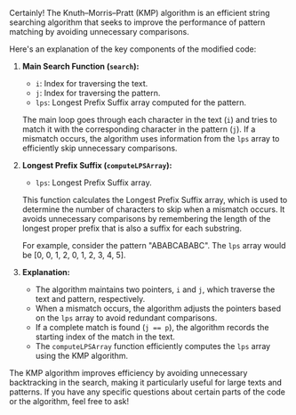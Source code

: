 <div class="markdown prose w-full break-words dark:prose-invert light"><p>Certainly! The Knuth–Morris–Pratt (KMP) algorithm is an efficient string searching algorithm that seeks to improve the performance of pattern matching by avoiding unnecessary comparisons.</p><p>Here's an explanation of the key components of the modified code:</p><ol><li><p><strong>Main Search Function (<code>search</code>):</strong></p><ul><li><code>i</code>: Index for traversing the text.</li><li><code>j</code>: Index for traversing the pattern.</li><li><code>lps</code>: Longest Prefix Suffix array computed for the pattern.</li></ul><p>The main loop goes through each character in the text (<code>i</code>) and tries to match it with the corresponding character in the pattern (<code>j</code>). If a mismatch occurs, the algorithm uses information from the <code>lps</code> array to efficiently skip unnecessary comparisons.</p></li><li><p><strong>Longest Prefix Suffix (<code>computeLPSArray</code>):</strong></p><ul><li><code>lps</code>: Longest Prefix Suffix array.</li></ul><p>This function calculates the Longest Prefix Suffix array, which is used to determine the number of characters to skip when a mismatch occurs. It avoids unnecessary comparisons by remembering the length of the longest proper prefix that is also a suffix for each substring.</p><p>For example, consider the pattern "ABABCABABC". The <code>lps</code> array would be [0, 0, 1, 2, 0, 1, 2, 3, 4, 5].</p></li><li><p><strong>Explanation:</strong></p><ul><li>The algorithm maintains two pointers, <code>i</code> and <code>j</code>, which traverse the text and pattern, respectively.</li><li>When a mismatch occurs, the algorithm adjusts the pointers based on the <code>lps</code> array to avoid redundant comparisons.</li><li>If a complete match is found (<code>j == p</code>), the algorithm records the starting index of the match in the text.</li><li>The <code>computeLPSArray</code> function efficiently computes the <code>lps</code> array using the KMP algorithm.</li></ul></li></ol><p>The KMP algorithm improves efficiency by avoiding unnecessary backtracking in the search, making it particularly useful for large texts and patterns. If you have any specific questions about certain parts of the code or the algorithm, feel free to ask!</p></div>